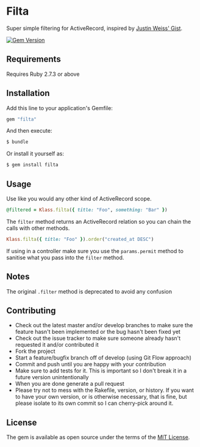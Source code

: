 # Filta

Super simple filtering for ActiveRecord, inspired by [Justin Weiss' Gist](https://gist.github.com/justinweiss/9065666).

[![Gem Version](https://badge.fury.io/rb/filta.svg)](https://badge.fury.io/rb/filta)

## Requirements

Requires Ruby 2.7.3 or above

## Installation

Add this line to your application's Gemfile:

```ruby
gem "filta"
```

And then execute:

```bash
$ bundle
```

Or install it yourself as:

```bash
$ gem install filta
```

## Usage

Use like you would any other kind of ActiveRecord scope.

```ruby
@filtered = Klass.filta({ title: "Foo", something: "Bar" })
```

The `filter` method returns an ActiveRecord relation so you can chain the calls with other methods.

```ruby
Klass.filta({ title: "Foo" }).order("created_at DESC")
```

If using in a controller make sure you use the `params.permit` method to sanitise what you pass into the `filter` method.

## Notes

The original `.filter` method is deprecated to avoid any confusion

## Contributing

- Check out the latest master and/or develop branches to make sure the feature hasn't been implemented or the bug hasn't been fixed yet
- Check out the issue tracker to make sure someone already hasn't requested it and/or contributed it
- Fork the project
- Start a feature/bugfix branch off of develop (using Git Flow approach)
- Commit and push until you are happy with your contribution
- Make sure to add tests for it. This is important so I don't break it in a future version unintentionally
- When you are done generate a pull request
- Please try not to mess with the Rakefile, version, or history. If you want to have your own version, or is otherwise necessary, that is fine, but please isolate to its own commit so I can cherry-pick around it.

## License

The gem is available as open source under the terms of the [MIT License](http://opensource.org/licenses/MIT).
